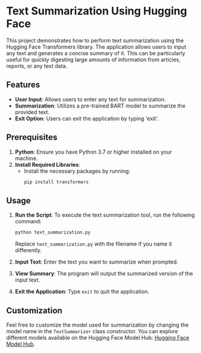 
# Text Summarization Using Hugging Face 

This project demonstrates how to perform text summarization using the Hugging Face Transformers library. The application allows users to input any text and generates a concise summary of it. This can be particularly useful for quickly digesting large amounts of information from articles, reports, or any text data.

## Features
- **User Input**: Allows users to enter any text for summarization.
- **Summarization**: Utilizes a pre-trained BART model to summarize the provided text.
- **Exit Option**: Users can exit the application by typing 'exit'.

## Prerequisites

1. **Python**: Ensure you have Python 3.7 or higher installed on your machine.
2. **Install Required Libraries**:
   - Install the necessary packages by running:
     ```bash
     pip install transformers
     ```


## Usage

1. **Run the Script**:
   To execute the text summarization tool, run the following command:
   ```bash
   python text_summarization.py
   ```

   Replace `text_summarization.py` with the filename if you name it differently.

2. **Input Text**:
   Enter the text you want to summarize when prompted. 

3. **View Summary**:
   The program will output the summarized version of the input text.

4. **Exit the Application**:
   Type `exit` to quit the application.


## Customization

Feel free to customize the model used for summarization by changing the model name in the `TextSummarizer` class constructor. You can explore different models available on the Hugging Face Model Hub: [Hugging Face Model Hub](https://huggingface.co/models).

